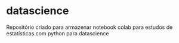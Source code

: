 # datascience
Repositório criado para armazenar notebook colab para estudos de estatísticas com python para datascience
